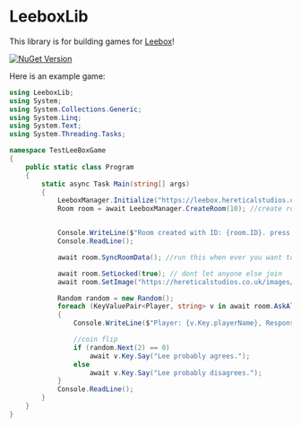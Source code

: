 # LeeboxLib

This library is for building games for [Leebox](https://leebox.hereticalstudios.co.uk/)!

[![NuGet Version](https://img.shields.io/nuget/v/LeeBoxLib.svg)](https://www.nuget.org/packages/LeeboxLib)


Here is an example game:
```cs
using LeeboxLib;
using System;
using System.Collections.Generic;
using System.Linq;
using System.Text;
using System.Threading.Tasks;

namespace TestLeeBoxGame
{
    public static class Program
    {
        static async Task Main(string[] args)
        {
            LeeboxManager.Initialize("https://leebox.hereticalstudios.co.uk/api");
            Room room = await LeeboxManager.CreateRoom(10); //create room with 10 player slots


            Console.WriteLine($"Room created with ID: {room.ID}. press enter to start game");
            Console.ReadLine();

            await room.SyncRoomData(); //run this when ever you want to pull the latest room data

            await room.SetLocked(true); // dont let anyone else join
            await room.SetImage("https://hereticalstudios.co.uk/images/me.jpg");

            Random random = new Random();
            foreach (KeyValuePair<Player, string> v in await room.AskAll("Say something you think is true to Lee."))
            {
                Console.WriteLine($"Player: {v.Key.playerName}, Response: {v.Value}");

                //coin flip
                if (random.Next(2) == 0)
                    await v.Key.Say("Lee probably agrees.");
                else
                    await v.Key.Say("Lee probably disagrees.");
            }
            Console.ReadLine();
        }
    }
}
```
